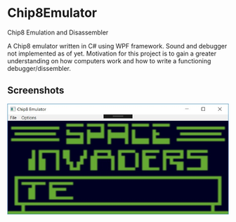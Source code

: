 # Chip8Emulator
Chip8 Emulation and Disassembler

A Chip8 emulator written in C# using WPF framework. Sound and debugger not implemented as of yet. Motivation for this project is to gain a greater understanding on how computers work and how to write a functioning debugger/dissembler.

## Screenshots
![Space Invaders](Screenshots/screenshot1.jpg)
